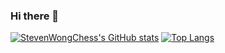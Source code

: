 ### Hi there 👋
[![StevenWongChess's GitHub stats](https://github-readme-stats.vercel.app/api?username=StevenWongChess&show_icons=true&theme=radical&layout=compact)](https://github.com/anuraghazra/github-readme-stats)
[![Top Langs](https://github-readme-stats.vercel.app/api/top-langs/?username=StevenWongChess&layout=compact)](https://github.com/anuraghazra/github-readme-stats)
